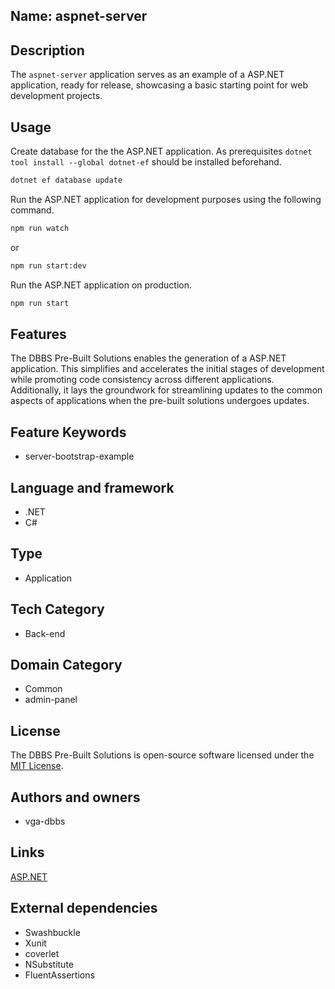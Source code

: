 ## Name: aspnet-server

## Description

The `aspnet-server` application serves as an example of a ASP.NET application, ready for release, showcasing a basic starting point for web development projects.

## Usage

Create database for the the ASP.NET application. As prerequisites `dotnet tool install --global dotnet-ef` should be installed beforehand.

```bash
dotnet ef database update
```

Run the ASP.NET application for development purposes using the following command.

```bash
npm run watch
```

or

```bash
npm run start:dev
```

Run the ASP.NET application on production.

```bash
npm run start
```

## Features

The DBBS Pre-Built Solutions enables the generation of a ASP.NET application. This simplifies and accelerates the initial stages of development while promoting code consistency across different applications. Additionally, it lays the groundwork for streamlining updates to the common aspects of applications when the pre-built solutions undergoes updates.

## Feature Keywords

- server-bootstrap-example

## Language and framework

- .NET
- C#

## Type

- Application

## Tech Category

- Back-end

## Domain Category

- Common
- admin-panel

## License

The DBBS Pre-Built Solutions is open-source software licensed under the [MIT License](LICENSE).

## Authors and owners

- vga-dbbs

## Links

[ASP.NET](https://dotnet.microsoft.com/en-us/apps/aspnet) 

## External dependencies

- Swashbuckle
- Xunit
- coverlet
- NSubstitute
- FluentAssertions
